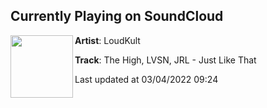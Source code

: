 ## Currently Playing on SoundCloud

[<img align="left" width="100" src="https://i1.sndcdn.com/artworks-WIdYMjytGZFH7bFO-2MOFeQ-t500x500.jpg">](https://soundcloud.com/loudkult/the-high-lvsn-jrl-just-like-that)

**Artist**: LoudKult 

**Track**: The High, LVSN, JRL - Just Like That

Last updated at 03/04/2022 09:24
